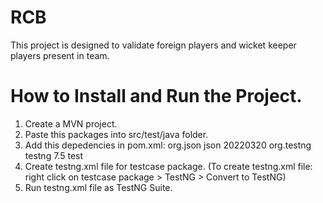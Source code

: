 # RCB

This project is designed to validate foreign players and wicket keeper players present in team.

# How to Install and Run the Project.
1. Create a MVN project.
2. Paste this packages into src/test/java folder.
3. Add this depedencies in pom.xml:
		<dependencies>
		<!-- https://mvnrepository.com/artifact/org.json/json -->
		<dependency>
			<groupId>org.json</groupId>
			<artifactId>json</artifactId>
			<version>20220320</version>
		</dependency>
		<!-- https://mvnrepository.com/artifact/org.testng/testng -->
		<dependency>
			<groupId>org.testng</groupId>
			<artifactId>testng</artifactId>
			<version>7.5</version>
			<scope>test</scope>
		</dependency>
	</dependencies>
4. Create testng.xml file for testcase package.
	(To create testng.xml file: right click on testcase package > TestNG > Convert to TestNG)
5. Run testng.xml file as TestNG Suite.
